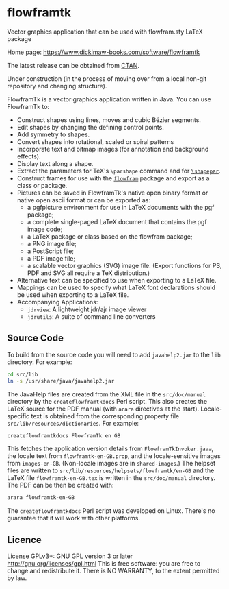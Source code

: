 # flowframtk
Vector graphics application that can be used with flowfram.sty LaTeX package

Home page: https://www.dickimaw-books.com/software/flowframtk

The latest release can be obtained from [CTAN](https://ctan.org/pkg/flowframtk).

Under construction (in the process of moving over from a local
non-git repository and changing structure).

FlowframTk is a vector graphics application written in Java. You can use FlowframTk to:

 - Construct shapes using lines, moves and cubic Bézier segments.
 - Edit shapes by changing the defining control points.
 - Add symmetry to shapes.
 - Convert shapes into rotational, scaled or spiral patterns
 - Incorporate text and bitmap images (for annotation and background effects).
 - Display text along a shape.
 - Extract the parameters for TeX's `\parshape` command and for [`\shapepar`](https://ctan.org/pkg/shapepar).
 - Construct frames for use with the [`flowfram`](https://ctan.org/pkg/flowfram) package and export as a class or package.
 - Pictures can be saved in FlowframTk's native open binary format or native open ascii format or can be exported as:
   + a pgfpicture environment for use in LaTeX documents with the pgf package;
   + a complete single-paged LaTeX document that contains the pgf image code;
   + a LaTeX package or class based on the flowfram package;
   + a PNG image file;
   + a PostScript file;
   + a PDF image file;
   + a scalable vector graphics (SVG) image file.
   (Export functions for PS, PDF and SVG all require a TeX distribution.) 
 - Alternative text can be specified to use when exporting to a LaTeX file.
 - Mappings can be used to specify what LaTeX font declarations should be used when exporting to a LaTeX file.
 - Accompanying Applications: 
   + `jdrview`: A lightweight jdr/ajr image viewer
   + `jdrutils`: A suite of command line converters

## Source Code

To build from the source code you will need to add `javahelp2.jar`
to the `lib` directory. For example:

```bash
cd src/lib
ln -s /usr/share/java/javahelp2.jar
```

The JavaHelp files are created from the XML file in the
`src/doc/manual` directory by the `createflowframtkdocs` Perl
script. This also creates the LaTeX source for the PDF manual
(with `arara` directives at the start). Locale-specific text is
obtained from the corresponding property file
`src/lib/resources/dictionaries`. For example:
```bash
createflowframtkdocs FlowframTk en GB
```
This fetches the application version details from 
`FlowframTkInvoker.java`, the locale text from 
`flowframtk-en-GB.prop`, and the locale-sensitive images from
`images-en-GB`. (Non-locale images are in `shared-images`.) 
The helpset files are written to
`src/lib/resources/helpsets/flowframtk/en-GB` and the LaTeX
file `flowframtk-en-GB.tex` is written in the `src/doc/manual`
directory. The PDF can be then be created with:
```bash
arara flowframtk-en-GB
```
The `createflowframtkdocs` Perl script was developed on Linux.
There's no guarantee that it will work with other platforms.

## Licence

License GPLv3+: GNU GPL version 3 or later
http://gnu.org/licenses/gpl.html
This is free software: you are free to change and redistribute it.
There is NO WARRANTY, to the extent permitted by law.
